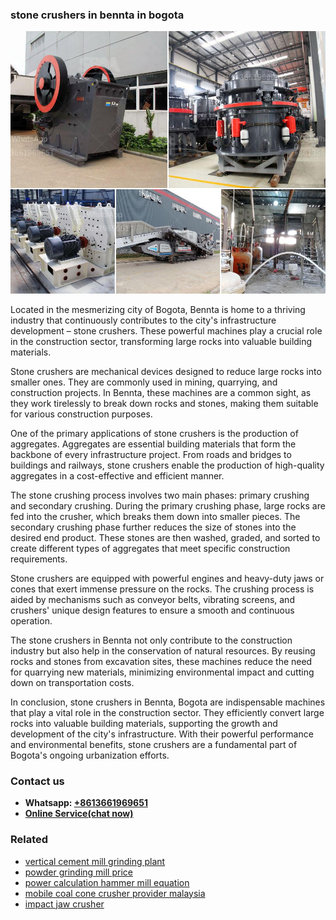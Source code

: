 <h3>stone crushers in bennta in bogota</h3><img src='1708498410.jpg' alt=''><p>Located in the mesmerizing city of Bogota, Bennta is home to a thriving industry that continuously contributes to the city's infrastructure development – stone crushers. These powerful machines play a crucial role in the construction sector, transforming large rocks into valuable building materials.</p><p>Stone crushers are mechanical devices designed to reduce large rocks into smaller ones. They are commonly used in mining, quarrying, and construction projects. In Bennta, these machines are a common sight, as they work tirelessly to break down rocks and stones, making them suitable for various construction purposes.</p><p>One of the primary applications of stone crushers is the production of aggregates. Aggregates are essential building materials that form the backbone of every infrastructure project. From roads and bridges to buildings and railways, stone crushers enable the production of high-quality aggregates in a cost-effective and efficient manner.</p><p>The stone crushing process involves two main phases: primary crushing and secondary crushing. During the primary crushing phase, large rocks are fed into the crusher, which breaks them down into smaller pieces. The secondary crushing phase further reduces the size of stones into the desired end product. These stones are then washed, graded, and sorted to create different types of aggregates that meet specific construction requirements.</p><p>Stone crushers are equipped with powerful engines and heavy-duty jaws or cones that exert immense pressure on the rocks. The crushing process is aided by mechanisms such as conveyor belts, vibrating screens, and crushers' unique design features to ensure a smooth and continuous operation.</p><p>The stone crushers in Bennta not only contribute to the construction industry but also help in the conservation of natural resources. By reusing rocks and stones from excavation sites, these machines reduce the need for quarrying new materials, minimizing environmental impact and cutting down on transportation costs.</p><p>In conclusion, stone crushers in Bennta, Bogota are indispensable machines that play a vital role in the construction sector. They efficiently convert large rocks into valuable building materials, supporting the growth and development of the city's infrastructure. With their powerful performance and environmental benefits, stone crushers are a fundamental part of Bogota's ongoing urbanization efforts.</p><h3>Contact us</h3><ul><li><strong>Whatsapp:&nbsp;<a href="https://wa.me/8613661969651">+8613661969651</a></strong></li><li><a href="https://swt.shibang-china.com/?git&amp;zhl&amp;stone crushers in bennta in bogota"><strong>Online Service(chat now)</strong></a></li></ul><h3>Related</h3><ul><li><a href='vertical cement mill grinding plant.md'>vertical cement mill grinding plant</a></li><li><a href='powder grinding mill price.md'>powder grinding mill price</a></li><li><a href='power calculation hammer mill equation.md'>power calculation hammer mill equation</a></li><li><a href='mobile coal cone crusher provider malaysia.md'>mobile coal cone crusher provider malaysia</a></li><li><a href='impact jaw crusher.md'>impact jaw crusher</a></li></ul>